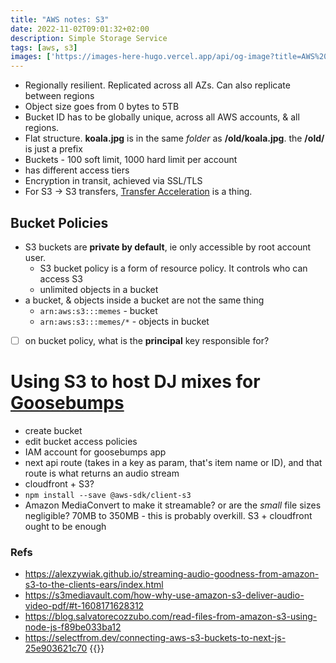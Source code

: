 ```yaml
---
title: "AWS notes: S3"
date: 2022-11-02T09:01:32+02:00
description: Simple Storage Service
tags: [aws, s3]
images: ['https://images-here-hugo.vercel.app/api/og-image?title=AWS%20notes%3A%20S3']
---
```

- Regionally resilient. Replicated across all AZs. Can also replicate between regions
- Object size goes from 0 bytes to 5TB
- Bucket ID has to be globally unique, across all AWS accounts, & all regions.
- Flat structure. **koala.jpg** is in the same *folder* as **/old/koala.jpg**. the **/old/** is just a prefix
- Buckets - 100 soft limit, 1000 hard limit per account
- has different access tiers
- Encryption in transit, achieved via SSL/TLS
- For S3 -> S3 transfers, [Transfer Acceleration](https://aws.amazon.com/s3/transfer-acceleration/) is a thing.

## Bucket Policies

- S3 buckets are **private by default**, ie only accessible by root account user.
  - S3 bucket policy is a form of resource policy. It controls who can access S3
  - unlimited objects in a bucket
- a bucket, & objects inside a bucket are not the same thing
  - `arn:aws:s3:::memes` - bucket
  - `arn:aws:s3:::memes/*` - objects in bucket

- [ ] on bucket policy, what is the **principal** key responsible for?

# Using S3 to host DJ mixes for [Goosebumps](https://goosebumps.fm)

- create bucket
- edit bucket access policies
- IAM account for goosebumps app
- next api route (takes in a key as param, that's item name or ID), and that route is what returns an audio stream
- cloudfront + S3?
- `npm install --save @aws-sdk/client-s3`
- Amazon MediaConvert to make it streamable? or are the *small* file sizes negligible? 70MB to 350MB - this is probably overkill. S3 + cloudfront ought to be enough

### Refs

- <https://alexzywiak.github.io/streaming-audio-goodness-from-amazon-s3-to-the-clients-ears/index.html>
- <https://s3mediavault.com/how-why-use-amazon-s3-deliver-audio-video-pdf/#t-1608171628312>
- <https://blog.salvatorecozzubo.com/read-files-from-amazon-s3-using-node-js-f89be033ba12>
- <https://selectfrom.dev/connecting-aws-s3-buckets-to-next-js-25e903621c70>
{{<youtube WP7Dpvrl8Ic>}}
